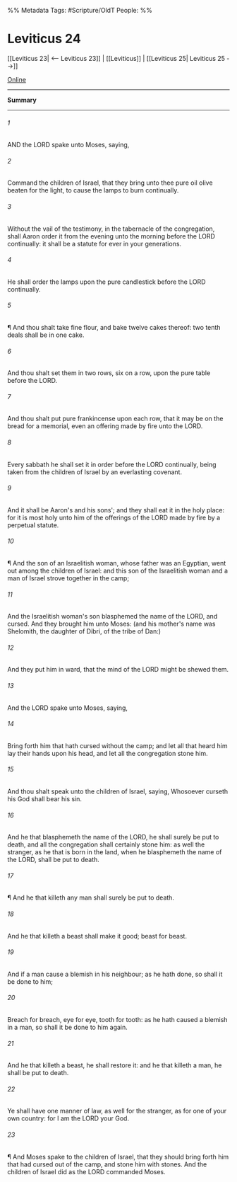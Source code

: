 

%% Metadata
Tags: #Scripture/OldT
People: 
%%
# Leviticus 24
[[Leviticus 23| <-- Leviticus 23]] | [[Leviticus]] | [[Leviticus 25| Leviticus 25 -->]]

[Online](https://churchofjesuschrist.org/study/scriptures/ot/lev/24?lang=eng)

---
__Summary__



---

###### 1
AND the LORD spake unto Moses, saying,
###### 2
Command the children of Israel, that they bring unto thee pure oil olive beaten for the light, to cause the lamps to burn continually.
###### 3
Without the vail of the testimony, in the tabernacle of the congregation, shall Aaron order it from the evening unto the morning before the LORD continually: it shall be a statute for ever in your generations.
###### 4
He shall order the lamps upon the pure candlestick before the LORD continually.
###### 5
¶ And thou shalt take fine flour, and bake twelve cakes thereof: two tenth deals shall be in one cake.
###### 6
And thou shalt set them in two rows, six on a row, upon the pure table before the LORD.
###### 7
And thou shalt put pure frankincense upon each row, that it may be on the bread for a memorial, even an offering made by fire unto the LORD.
###### 8
Every sabbath he shall set it in order before the LORD continually, being taken from the children of Israel by an everlasting covenant.
###### 9
And it shall be Aaron's and his sons'; and they shall eat it in the holy place: for it is most holy unto him of the offerings of the LORD made by fire by a perpetual statute.
###### 10
¶ And the son of an Israelitish woman, whose father was an Egyptian, went out among the children of Israel: and this son of the Israelitish woman and a man of Israel strove together in the camp;
###### 11
And the Israelitish woman's son blasphemed the name of the LORD, and cursed.  And they brought him unto Moses: (and his mother's name was Shelomith, the daughter of Dibri, of the tribe of Dan:)
###### 12
And they put him in ward, that the mind of the LORD might be shewed them.
###### 13
And the LORD spake unto Moses, saying,
###### 14
Bring forth him that hath cursed without the camp; and let all that heard him lay their hands upon his head, and let all the congregation stone him.
###### 15
And thou shalt speak unto the children of Israel, saying, Whosoever curseth his God shall bear his sin.
###### 16
And he that blasphemeth the name of the LORD, he shall surely be put to death, and all the congregation shall certainly stone him: as well the stranger, as he that is born in the land, when he blasphemeth the name of the LORD, shall be put to death.
###### 17
¶ And he that killeth any man shall surely be put to death.
###### 18
And he that killeth a beast shall make it good; beast for beast.
###### 19
And if a man cause a blemish in his neighbour; as he hath done, so shall it be done to him;
###### 20
Breach for breach, eye for eye, tooth for tooth: as he hath caused a blemish in a man, so shall it be done to him again.
###### 21
And he that killeth a beast, he shall restore it: and he that killeth a man, he shall be put to death.
###### 22
Ye shall have one manner of law, as well for the stranger, as for one of your own country: for I am the LORD your God.
###### 23
¶ And Moses spake to the children of Israel, that they should bring forth him that had cursed out of the camp, and stone him with stones.  And the children of Israel did as the LORD commanded Moses.



